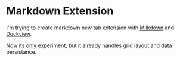 # Markdown Extension

I'm trying to create markdown new tab extension with [Milkdown](https://milkdown.dev/) and
[Dockview](https://dockview.dev).

Now its only experiment, but it already handles grid layout and data persistance.
